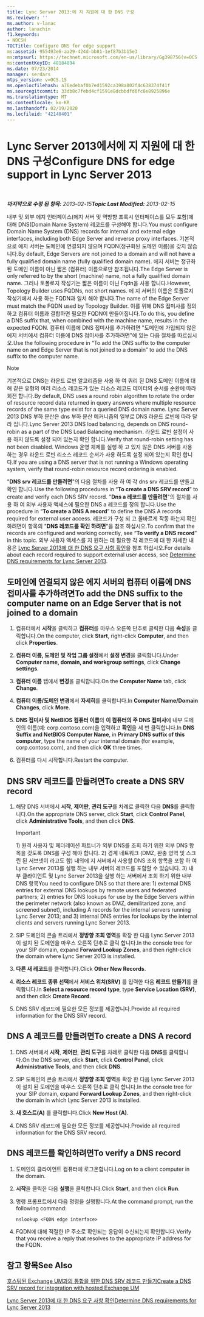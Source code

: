 ```yaml
---
title: Lync Server 2013:에 지 지원에 대 한 DNS 구성
ms.reviewer: ''
ms.author: v-lanac
author: lanachin
f1.keywords:
- NOCSH
TOCTitle: Configure DNS for edge support
ms:assetid: 955493e6-aa29-424d-bb81-1ef87b3b15e3
ms:mtpsurl: https://technet.microsoft.com/en-us/library/Gg398756(v=OCS.15)
ms:contentKeyID: 48184894
ms.date: 07/23/2014
manager: serdars
mtps_version: v=OCS.15
ms.openlocfilehash: a76edebaf0b7ed1592ca398a802f4c638374f41f
ms.sourcegitcommit: 33db8c7febd4cf1591e8dcbbdfd6fc8e8925896e
ms.translationtype: MT
ms.contentlocale: ko-KR
ms.lasthandoff: 02/19/2020
ms.locfileid: "42140401"
---
```

<div data-xmlns="http://www.w3.org/1999/xhtml">

<div class="topic" data-xmlns="http://www.w3.org/1999/xhtml" data-msxsl="urn:schemas-microsoft-com:xslt" data-cs="http://msdn.microsoft.com/">

<div data-asp="https://msdn2.microsoft.com/asp">

# <a name="configure-dns-for-edge-support-in-lync-server-2013"></a><span data-ttu-id="39d21-102">Lync Server 2013에서에 지 지원에 대 한 DNS 구성</span><span class="sxs-lookup"><span data-stu-id="39d21-102">Configure DNS for edge support in Lync Server 2013</span></span>

</div>

<div id="mainSection">

<div id="mainBody">

<span> </span>

<span data-ttu-id="39d21-103">_**마지막으로 수정 된 항목:** 2013-02-15_</span><span class="sxs-lookup"><span data-stu-id="39d21-103">_**Topic Last Modified:** 2013-02-15_</span></span>

<span data-ttu-id="39d21-104">내부 및 외부 에지 인터페이스(에지 서버 및 역방향 프록시 인터페이스를 모두 포함)에 대해 DNS(Domain Name System) 레코드를 구성해야 합니다.</span><span class="sxs-lookup"><span data-stu-id="39d21-104">You must configure Domain Name System (DNS) records for internal and external edge interfaces, including both Edge Server and reverse proxy interfaces.</span></span> <span data-ttu-id="39d21-105">기본적으로 에지 서버는 도메인에 연결되지 않으며 FQDN(정규화된 도메인 이름)을 갖지 않습니다.</span><span class="sxs-lookup"><span data-stu-id="39d21-105">By default, Edge Servers are not joined to a domain and will not have a fully qualified domain name (fully qualified domain name).</span></span> <span data-ttu-id="39d21-106">에지 서버는 정규화된 도메인 이름이 아닌 짧은 (컴퓨터) 이름으로만 참조됩니다.</span><span class="sxs-lookup"><span data-stu-id="39d21-106">The Edge Server is only referred to by the short (machine) name, not a fully qualified domain name.</span></span> <span data-ttu-id="39d21-107">그러나 토폴로지 작성기는 짧은 이름이 아닌 Fqdn을 사용 합니다.</span><span class="sxs-lookup"><span data-stu-id="39d21-107">However, Topology Builder uses FQDNs, not short names.</span></span> <span data-ttu-id="39d21-108">에 지 서버의 이름은 토폴로지 작성기에서 사용 하는 FQDN과 일치 해야 합니다.</span><span class="sxs-lookup"><span data-stu-id="39d21-108">The name of the Edge Server must match the FQDN used by Topology Builder.</span></span> <span data-ttu-id="39d21-109">이를 위해 DNS 접미사를 정의하고 컴퓨터 이름과 결합하면 필요한 FQDN이 만들어집니다.</span><span class="sxs-lookup"><span data-stu-id="39d21-109">To do this, you define a DNS suffix that, when combined with the machine name, results in the expected FQDN.</span></span> <span data-ttu-id="39d21-110">컴퓨터 이름에 DNS 접미사를 추가하려면 "도메인에 가입되지 않은 에지 서버에서 컴퓨터 이름에 DNS 접미사를 추가하려면"에 있는 다음 절차를 따르십시오.</span><span class="sxs-lookup"><span data-stu-id="39d21-110">Use the following procedure in “To add the DNS suffix to the computer name on and Edge Server that is not joined to a domain” to add the DNS suffix to the computer name.</span></span>

<div>


> [!NOTE]  
> <span data-ttu-id="39d21-111">기본적으로 DNS는 라운드 로빈 알고리즘을 사용 하 여 쿼리 된 DNS 도메인 이름에 대해 같은 유형의 여러 리소스 레코드가 있는 리소스 레코드 데이터의 순서를 순환에 따라 회전 합니다.</span><span class="sxs-lookup"><span data-stu-id="39d21-111">By default, DNS uses a round robin algorithm to rotate the order of resource record data returned in query answers where multiple resource records of the same type exist for a queried DNS domain name.</span></span> <span data-ttu-id="39d21-112">Lync Server 2013 DNS 부하 분산은 dns 부하 분산 메커니즘의 일부로 DNS 라운드 로빈에 따라 달라 집니다.</span><span class="sxs-lookup"><span data-stu-id="39d21-112">Lync Server 2013 DNS load balancing, depends on DNS round-robin as a part of the DNS Load Balancing mechanism.</span></span> <span data-ttu-id="39d21-113">라운드 로빈 설정이 사용 하지 않도록 설정 되어 있는지 확인 합니다.</span><span class="sxs-lookup"><span data-stu-id="39d21-113">Verify that round-robin setting has not been disabled.</span></span> <span data-ttu-id="39d21-114">Windows 운영 체제를 실행 하 고 있지 않은 DNS 서버를 사용 하는 경우 라운드 로빈 리소스 레코드 순서가 사용 하도록 설정 되어 있는지 확인 합니다.</span><span class="sxs-lookup"><span data-stu-id="39d21-114">If you are using a DNS server that is not running a Windows operating system, verify that round-robin resource record ordering is enabled.</span></span>



</div>

<span data-ttu-id="39d21-115">"**DNS srv 레코드를 만들려면**"의 다음 절차를 사용 하 여 각 dns srv 레코드를 만들고 확인 합니다.</span><span class="sxs-lookup"><span data-stu-id="39d21-115">Use the following procedures in “**To create a DNS SRV record**” to create and verify each DNS SRV record.</span></span> <span data-ttu-id="39d21-116">"**Dns a 레코드를 만들려면**"의 절차를 사용 하 여 외부 사용자 액세스에 필요한 DNS a 레코드를 정의 합니다.</span><span class="sxs-lookup"><span data-stu-id="39d21-116">Use the procedure in “**To create a DNS A record**” to define the DNS A records required for external user access.</span></span> <span data-ttu-id="39d21-117">레코드가 구성 되 고 올바르게 작동 하는지 확인 하려면이 항목의 "**DNS 레코드를 확인 하려면**"을 참조 하십시오.</span><span class="sxs-lookup"><span data-stu-id="39d21-117">To confirm that the records are configured and working correctly, see “**To verify a DNS record**” in this topic.</span></span> <span data-ttu-id="39d21-118">외부 사용자 액세스를 지 원하는 데 필요한 각 레코드에 대 한 자세한 내용은 [Lync Server 2013에 대 한 DNS 요구 사항 확인](lync-server-2013-determine-dns-requirements.md)을 참조 하십시오.</span><span class="sxs-lookup"><span data-stu-id="39d21-118">For details about each record required to support external user access, see [Determine DNS requirements for Lync Server 2013](lync-server-2013-determine-dns-requirements.md).</span></span>

<div>

## <a name="to-add-the-dns-suffix-to-the-computer-name-on-an-edge-server-that-is-not-joined-to-a-domain"></a><span data-ttu-id="39d21-119">도메인에 연결되지 않은 에지 서버의 컴퓨터 이름에 DNS 접미사를 추가하려면</span><span class="sxs-lookup"><span data-stu-id="39d21-119">To add the DNS suffix to the computer name on an Edge Server that is not joined to a domain</span></span>

1.  <span data-ttu-id="39d21-120">컴퓨터에서 **시작**을 클릭하고 **컴퓨터**를 마우스 오른쪽 단추로 클릭한 다음 **속성**을 클릭합니다.</span><span class="sxs-lookup"><span data-stu-id="39d21-120">On the computer, click **Start**, right-click **Computer**, and then click **Properties**.</span></span>

2.  <span data-ttu-id="39d21-121">**컴퓨터 이름, 도메인 및 작업 그룹 설정**에서 **설정 변경**을 클릭합니다.</span><span class="sxs-lookup"><span data-stu-id="39d21-121">Under **Computer name, domain, and workgroup settings**, click **Change settings**.</span></span>

3.  <span data-ttu-id="39d21-122">**컴퓨터 이름** 탭에서 **변경**을 클릭합니다.</span><span class="sxs-lookup"><span data-stu-id="39d21-122">On the **Computer Name** tab, click **Change**.</span></span>

4.  <span data-ttu-id="39d21-123">**컴퓨터 이름/도메인 변경**에서 **자세히**를 클릭합니다.</span><span class="sxs-lookup"><span data-stu-id="39d21-123">In **Computer Name/Domain Changes**, click **More**.</span></span>

5.  <span data-ttu-id="39d21-124">**DNS 접미사 및 NetBIOS 컴퓨터 이름**의 **이 컴퓨터의 주 DNS 접미사**에 내부 도메인의 이름(예: corp.contoso.com)을 입력하고 **확인**을 세 번 클릭합니다.</span><span class="sxs-lookup"><span data-stu-id="39d21-124">In **DNS Suffix and NetBIOS Computer Name**, in **Primary DNS suffix of this computer**, type the name of your internal domain (for example, corp.contoso.com), and then click **OK** three times.</span></span>

6.  <span data-ttu-id="39d21-125">컴퓨터를 다시 시작합니다.</span><span class="sxs-lookup"><span data-stu-id="39d21-125">Restart the computer.</span></span>

</div>

<div>

## <a name="to-create-a-dns-srv-record"></a><span data-ttu-id="39d21-126">DNS SRV 레코드를 만들려면</span><span class="sxs-lookup"><span data-stu-id="39d21-126">To create a DNS SRV record</span></span>

1.  <span data-ttu-id="39d21-127">해당 DNS 서버에서 **시작**, **제어판**, **관리 도구**를 차례로 클릭한 다음 **DNS**를 클릭합니다.</span><span class="sxs-lookup"><span data-stu-id="39d21-127">On the appropriate DNS server, click **Start**, click **Control Panel**, click **Administrative Tools**, and then click **DNS**.</span></span>
    
    <div>
    

    > [!IMPORTANT]  
    > <span data-ttu-id="39d21-128">1) 원격 사용자 및 페더레이션 파트너가 외부 DNS를 조회 하기 위한 외부 DNS 항목을 갖도록 DNS를 구성 해야 합니다. 2) 경계 네트워크 (DMZ, 완충 영역 및 스크린 된 서브넷이 라고도 함) 내의에 지 서버에서 사용할 DNS 조회 항목을 포함 하 여 Lync Server 2013를 실행 하는 내부 서버의 레코드를 포함할 수 있습니다. 3) 내부 클라이언트 및 Lync Server 2013을 실행 하는 서버에서 조회 하기 위한 내부 DNS 항목</span><span class="sxs-lookup"><span data-stu-id="39d21-128">You need to configure DNS so that there are: 1) external DNS entries for external DNS lookups by remote users and federated partners; 2) entries for DNS lookups for use by the Edge Servers within the perimeter network (also known as DMZ, demilitarized zone, and screened subnet), including A records for the internal servers running Lync Server 2013; and 3) internal DNS entries for lookups by the internal clients and servers running Lync Server 2013.</span></span>

    
    </div>

2.  <span data-ttu-id="39d21-129">SIP 도메인의 콘솔 트리에서 **정방향 조회 영역**을 확장 한 다음 Lync Server 2013이 설치 된 도메인을 마우스 오른쪽 단추로 클릭 합니다.</span><span class="sxs-lookup"><span data-stu-id="39d21-129">In the console tree for your SIP domain, expand **Forward Lookup Zones**, and then right-click the domain where Lync Server 2013 is installed.</span></span>

3.  <span data-ttu-id="39d21-130">**다른 새 레코드**를 클릭합니다.</span><span class="sxs-lookup"><span data-stu-id="39d21-130">Click **Other New Records**.</span></span>

4.  <span data-ttu-id="39d21-131">**리소스 레코드 종류 선택**에서 **서비스 위치(SRV)** 를 입력한 다음 **레코드 만들기**를 클릭합니다.</span><span class="sxs-lookup"><span data-stu-id="39d21-131">In **Select a resource record type**, type **Service Location (SRV)**, and then click **Create Record**.</span></span>

5.  <span data-ttu-id="39d21-132">DNS SRV 레코드에 필요한 모든 정보를 제공합니다.</span><span class="sxs-lookup"><span data-stu-id="39d21-132">Provide all required information for the DNS SRV record.</span></span>

</div>

<div>

## <a name="to-create-a-dns-a-record"></a><span data-ttu-id="39d21-133">DNS A 레코드를 만들려면</span><span class="sxs-lookup"><span data-stu-id="39d21-133">To create a DNS A record</span></span>

1.  <span data-ttu-id="39d21-134">DNS 서버에서 **시작**, **제어판**, **관리 도구**를 차례로 클릭한 다음 **DNS**를 클릭합니다.</span><span class="sxs-lookup"><span data-stu-id="39d21-134">On the DNS server, click **Start**, click **Control Panel**, click **Administrative Tools**, and then click **DNS**.</span></span>

2.  <span data-ttu-id="39d21-135">SIP 도메인의 콘솔 트리에서 **정방향 조회 영역**을 확장 한 다음 Lync Server 2013이 설치 된 도메인을 마우스 오른쪽 단추로 클릭 합니다.</span><span class="sxs-lookup"><span data-stu-id="39d21-135">In the console tree for your SIP domain, expand **Forward Lookup Zones**, and then right-click the domain in which Lync Server 2013 is installed.</span></span>

3.  <span data-ttu-id="39d21-136">**새 호스트(A)** 를 클릭합니다.</span><span class="sxs-lookup"><span data-stu-id="39d21-136">Click **New Host (A)**.</span></span>

4.  <span data-ttu-id="39d21-137">DNS SRV 레코드에 필요한 모든 정보를 제공합니다.</span><span class="sxs-lookup"><span data-stu-id="39d21-137">Provide all required information for the DNS SRV record.</span></span>

</div>

<div>

## <a name="to-verify-a-dns-record"></a><span data-ttu-id="39d21-138">DNS 레코드를 확인하려면</span><span class="sxs-lookup"><span data-stu-id="39d21-138">To verify a DNS record</span></span>

1.  <span data-ttu-id="39d21-139">도메인의 클라이언트 컴퓨터에 로그온합니다.</span><span class="sxs-lookup"><span data-stu-id="39d21-139">Log on to a client computer in the domain.</span></span>

2.  <span data-ttu-id="39d21-140">**시작**을 클릭한 다음 **실행**을 클릭합니다.</span><span class="sxs-lookup"><span data-stu-id="39d21-140">Click **Start**, and then click **Run**.</span></span>

3.  <span data-ttu-id="39d21-141">명령 프롬프트에서 다음 명령을 실행합니다.</span><span class="sxs-lookup"><span data-stu-id="39d21-141">At the command prompt, run the following command:</span></span>
    
        nslookup <FQDN edge interface>

4.  <span data-ttu-id="39d21-142">FQDN에 대해 적절한 IP 주소로 확인되는 응답이 수신되는지 확인합니다.</span><span class="sxs-lookup"><span data-stu-id="39d21-142">Verify that you receive a reply that resolves to the appropriate IP address for the FQDN.</span></span>

</div>

<div>

## <a name="see-also"></a><span data-ttu-id="39d21-143">참고 항목</span><span class="sxs-lookup"><span data-stu-id="39d21-143">See Also</span></span>


[<span data-ttu-id="39d21-144">호스팅된 Exchange UM과의 통합을 위한 DNS SRV 레코드 만들기</span><span class="sxs-lookup"><span data-stu-id="39d21-144">Create a DNS SRV record for integration with hosted Exchange UM</span></span>](lync-server-2013-create-a-dns-srv-record-for-integration-with-hosted-exchange-um.md)  


[<span data-ttu-id="39d21-145">Lync Server 2013에 대 한 DNS 요구 사항 확인</span><span class="sxs-lookup"><span data-stu-id="39d21-145">Determine DNS requirements for Lync Server 2013</span></span>](lync-server-2013-determine-dns-requirements.md)  
  

</div>

</div>

<span> </span>

</div>

</div>

</div>


